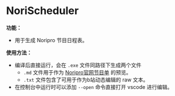 # NoriScheduler

**功能：**

- 用于生成 Noripro 节目日程表。

**使用方法：**

- 编译后直接运行，会在 `.exe` 文件同路径下生成两个文件
  - `.md` 文件用于作为 [Noripro官网节目单](https://schedule.noripro.jp/) 的预览。
  - `.txt` 文件包含了可用于作为b站动态编辑的 raw 文本。
- 在控制台中运行时可以添加 `--open` 命令直接打开 vscode 进行编辑。
